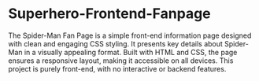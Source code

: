 # Superhero-Frontend-Fanpage

The Spider-Man Fan Page is a simple front-end information page designed with clean and engaging CSS styling. 
It presents key details about Spider-Man in a visually appealing format. Built with HTML and CSS, the page ensures a responsive layout, 
making it accessible on all devices. This project is purely front-end, with no interactive or backend features. 
